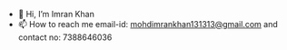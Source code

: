 - 👋 Hi, I’m Imran Khan
- 📫 How to reach me email-id: mohdimrankhan131313@gmail.com and contact no: 7388646036

